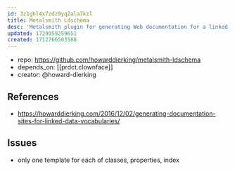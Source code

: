 ```yaml
---
id: 3z1ghl4x7zdz9yq2ala7kzl
title: Metalsmith Ldschema
desc: 'Metalsmith plugin for generating Web documentation for a linked data vocabulary. Inspired by https://schema.org'
updated: 1729959259651
created: 1712766503588
---
```


- repo: https://github.com/howarddierking/metalsmith-ldschema
- depends_on: [[prdct.clownface]]
- creator: @howard-dierking

## References

- https://howarddierking.com/2016/12/02/generating-documentation-sites-for-linked-data-vocabularies/

## Issues

- only one template for each of classes, properties, index